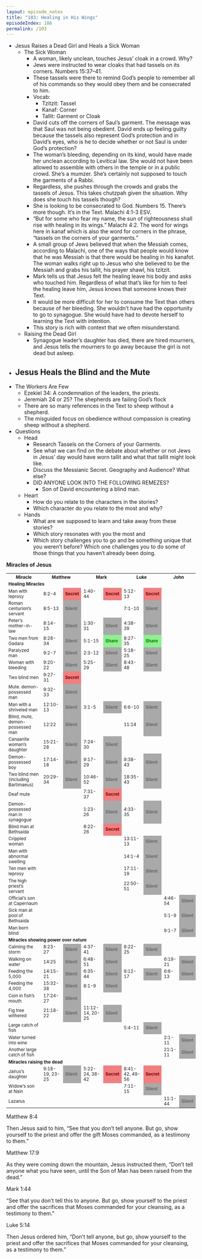 ```yaml
---
layout: episode_notes
title: "103: Healing in His Wings"
episodeIndex: 106
permalink: /103
---
```


- Jesus Raises a Dead Girl and Heals a Sick Woman
  - The Sick Woman
    - A woman, likely unclean, touches Jesus’ cloak in a crowd. Why? 
    - Jews were instructed to wear cloaks that had tassels on its corners. Numbers 15:37–41.
    - These tassels were there to remind God’s people to remember all of his commands so they would obey them and be consecrated to him.
    - Vocab: 
      - Tzitzit: Tassel
      - Kanaf: Corner
      - Tallit: Garment or Cloak
    - David cuts off the corners of Saul’s garment. The message was that Saul was not being obedient. David ends up feeling guilty because the tassels also represent God’s protection and in David’s eyes, who is he to decide whether or not Saul is under God’s protection?
    - The woman’s bleeding, depending on its kind, would have made her unclean according to Levitical law. She would not have been allowed to assemble with others in the temple or in a public crowd. She’s a mumzer. She’s certainly not supposed to touch the garments of a Rabbi.
    - Regardless, she pushes through the crowds and grabs the tassels of Jesus. This takes chutzpah given the situation. Why does she touch his tassels though?
    - She is looking to be consecrated to God. Numbers 15. There’s more though. It’s in the Text. Malachi 4:1-3 ESV.
    - “But for some who fear my name, the sun of righteousness shall rise with healing in its wings.” Malachi 4:2. The word for wings here in kanaf which is also the word for corners in the phrase, “tassels on the corners of your garments.”
    - A small group of Jews believed that when the Messiah comes, according to Malachi, one of the ways that people would know that he was Messiah is that there would be healing in his kanafot. The woman walks right up to Jesus who she believed to be the Messiah and grabs his tallit, his prayer shawl, his tzitzit.
    - Mark tells us that Jesus felt the healing leave his body and asks who touched him. Regardless of what that’s like for him to feel the healing leave him, Jesus knows that someone knows their Text.
    - It would be more difficult for her to consume the Text than others because of her bleeding. She wouldn’t have had the opportunity to go to synagogue. She would have had to devote herself to learning the Text with intention.
    - This story is rich with context that we often misunderstand.
  - Raising the Dead Girl
    - Synagogue leader’s daughter has died, there are hired mourners, and Jesus tells the mourners to go away because the girl is not dead but asleep.
- Jesus Heals the Blind and the Mute
  - 
- The Workers Are Few
  - Ezekiel 34: A condemnation of the leaders, the priests.
  - Jeremiah 24 or 25? The shepherds are failing God’s flock
  - There are so many references in the Text to sheep without a shepherd.
  - The misguided focus on obedience without compassion is creating sheep without a shepherd.
- Questions
  - Head
    - Research Tassels on the Corners of your Garments.
    - See what we can find on the debate about whether or not Jews in Jesus’ day would have worn tallit and what that tallit might look like.
    - Discuss the Messianic Secret. Geography and Audience? What else?
    - DID ANYONE LOOK INTO THE FOLLOWING REMEZES?
      - Son of David encountering a blind man.
  - Heart
    - How do you relate to the characters in the stories? 
    - Which character do you relate to the most and why?
  - Hands
    - What are we supposed to learn and take away from these stories?
    - Which story resonates with you the most and 
    - Which story challenges you to go and be something unique that you weren’t before? Which one challenges you to do some of those things that you haven’t already been doing.

**Miracles of Jesus**


<table style="font-size: smaller">
  <tr>
   <th><strong>Miracle</strong></th>
   <th colspan="2"><span style="text-align: right"><strong>Matthew</strong></span></th>
   <th colspan="2"><span style="text-align: right"><strong>Mark</strong></span></th>
   <th colspan="2"><span style="text-align: right"><strong>Luke</strong></span></th>
   <th colspan="2"><span style="text-align: right"><strong>John</strong></span></th>
  </tr>
  <tr>
   <td colspan="9" ><strong>Healing Miracles</strong></td>
  </tr>
  <tr>
   <td>Man with leprosy</td>
   <td><span style="text-align: right">8:2-4</span></td>
   <td style="background-color: lightcoral; font-weight: bold; color: maroon; font-weight: bold">Secret</td>
   <td><span style="text-align: right">1:40-44</span></td>
   <td style="background-color: lightcoral; font-weight: bold; color: maroon; font-weight: bold">Secret</td>
   <td><span style="text-align: right">5:12-13</span></td>
   <td style="background-color: lightcoral; font-weight: bold; color: maroon; font-weight: bold">Secret</td>
   <td></td>
   <td></td>
  </tr>
  <tr>
   <td>Roman centurion’s servant</td>
   <td><span style="text-align: right">8:5-13</span></td>
   <td style="background-color: darkgray; font-weight: bold; color: dimgray; font-weight: bold">Silent</td>
   <td></td>
   <td></td>
   <td><span style="text-align: right">7:1-10</span></td>
   <td style="background-color: darkgray; font-weight: bold; color: dimgray; font-weight: bold">Silent</td>
   <td></td>
   <td></td>
  </tr>
  <tr>
   <td>Peter’s mother-in-law</td>
   <td><span style="text-align: right">8:14-15</span></td>
   <td style="background-color: darkgray; font-weight: bold; color: dimgray; font-weight: bold">Silent</td>
   <td><span style="text-align: right">1:30-31</span></td>
   <td style="background-color: darkgray; font-weight: bold; color: dimgray; font-weight: bold">Silent</td>
   <td><span style="text-align: right">4:38-39</span></td>
   <td style="background-color: darkgray; font-weight: bold; color: dimgray; font-weight: bold">Silent</td>
   <td></td>
   <td></td>
  </tr>
  <tr>
   <td>Two men from Gadara</td>
   <td><span style="text-align: right">8:28-34</span></td>
   <td style="background-color: darkgray; font-weight: bold; color: dimgray; font-weight: bold">Silent</td>
   <td><span style="text-align: right">5:1-15</span></td>
   <td style="background-color: LightGreen; font-weight: bold; color: Green; font-weight: bold">Share</td>
   <td><span style="text-align: right">8:27-35</span></td>
   <td style="background-color: LightGreen; font-weight: bold; color: Green; font-weight: bold">Share</td>
   <td></td>
   <td></td>
  </tr>
  <tr>
   <td>Paralyzed man</td>
   <td><span style="text-align: right">9:2-7</span></td>
   <td style="background-color: darkgray; font-weight: bold; color: dimgray; font-weight: bold">Silent</td>
   <td><span style="text-align: right">2:3-12</span></td>
   <td style="background-color: darkgray; font-weight: bold; color: dimgray; font-weight: bold">Silent</td>
   <td><span style="text-align: right">5:18-25</span></td>
   <td style="background-color: darkgray; font-weight: bold; color: dimgray; font-weight: bold">Silent</td>
   <td></td>
   <td></td>
  </tr>
  <tr>
   <td>Woman with bleeding</td>
   <td><span style="text-align: right">9:20-22</span></td>
   <td style="background-color: darkgray; font-weight: bold; color: dimgray; font-weight: bold">Silent</td>
   <td><span style="text-align: right">5:25-29</span></td>
   <td style="background-color: darkgray; font-weight: bold; color: dimgray; font-weight: bold">Silent</td>
   <td><span style="text-align: right">8:43-48</span></td>
   <td style="background-color: darkgray; font-weight: bold; color: dimgray; font-weight: bold">Silent</td>
   <td></td>
   <td></td>
  </tr>
  <tr>
   <td>Two blind men</td>
   <td><span style="text-align: right">9:27-31</span></td>
   <td style="background-color: lightcoral; font-weight: bold; color: maroon; font-weight: bold">Secret</td>
   <td></td>
   <td></td>
   <td></td>
   <td></td>
   <td></td>
   <td></td>
  </tr>
  <tr>
   <td>Mute. demon-possessed man</td>
   <td><span style="text-align: right">9:32-33</span></td>
   <td style="background-color: darkgray; font-weight: bold; color: dimgray; font-weight: bold">Silent</td>
   <td></td>
   <td></td>
   <td></td>
   <td></td>
   <td></td>
   <td></td>
  </tr>
  <tr>
   <td>Man with a shriveled man</td>
   <td><span style="text-align: right">12:10-13</span></td>
   <td style="background-color: darkgray; font-weight: bold; color: dimgray; font-weight: bold">Silent</td>
   <td><span style="text-align: right">3:1-5</span></td>
   <td style="background-color: darkgray; font-weight: bold; color: dimgray; font-weight: bold">Silent</td>
   <td><span style="text-align: right">6:6-10</span></td>
   <td style="background-color: darkgray; font-weight: bold; color: dimgray; font-weight: bold">Silent</td>
   <td></td>
   <td></td>
  </tr>
  <tr>
   <td>Blind, mute, demon-possessed man</td>
   <td><span style="text-align: right">12:22</span></td>
   <td style="background-color: darkgray; font-weight: bold; color: dimgray; font-weight: bold">Silent</td>
   <td></td>
   <td></td>
   <td><span style="text-align: right">11:14</span></td>
   <td style="background-color: darkgray; font-weight: bold; color: dimgray; font-weight: bold">Silent</td>
   <td></td>
   <td></td>
  </tr>
  <tr>
   <td>Canaanite woman’s daughter</td>
   <td><span style="text-align: right">15:21-28</span></td>
   <td style="background-color: darkgray; font-weight: bold; color: dimgray; font-weight: bold">Silent</td>
   <td><span style="text-align: right">7:24-30</span></td>
   <td style="background-color: darkgray; font-weight: bold; color: dimgray; font-weight: bold">Silent</td>
   <td></td>
   <td></td>
   <td></td>
   <td></td>
  </tr>
  <tr>
   <td>Demon-possessed boy</td>
   <td><span style="text-align: right">17:14-18</span></td>
   <td style="background-color: darkgray; font-weight: bold; color: dimgray; font-weight: bold">Silent</td>
   <td><span style="text-align: right">9:17-29</span></td>
   <td style="background-color: darkgray; font-weight: bold; color: dimgray; font-weight: bold">Silent</td>
   <td><span style="text-align: right">9:38-43</span></td>
   <td style="background-color: darkgray; font-weight: bold; color: dimgray; font-weight: bold">Silent</td>
   <td></td>
   <td></td>
  </tr>
  <tr>
   <td>Two blind men (including Bartimaeus)</td>
   <td><span style="text-align: right">20:29-34</span></td>
   <td style="background-color: darkgray; font-weight: bold; color: dimgray; font-weight: bold">Silent</td>
   <td><span style="text-align: right">10:46-52</span></td>
   <td style="background-color: darkgray; font-weight: bold; color: dimgray; font-weight: bold">Silent</td>
   <td><span style="text-align: right">18:35-43</span></td>
   <td style="background-color: darkgray; font-weight: bold; color: dimgray; font-weight: bold">Silent</td>
   <td></td>
   <td></td>
  </tr>
  <tr>
   <td>Deaf mute</td>
   <td></td>
   <td></td>
   <td><span style="text-align: right">7:31-37</span></td>
   <td style="background-color: lightcoral; font-weight: bold; color: maroon; font-weight: bold">Secret</td>
   <td></td>
   <td></td>
   <td></td>
   <td></td>
  </tr>
  <tr>
   <td>Demon-possessed man in synagogue</td>
   <td></td>
   <td></td>
   <td><span style="text-align: right">1:23-26</span></td>
   <td style="background-color: darkgray; font-weight: bold; color: dimgray; font-weight: bold">Silent</td>
   <td><span style="text-align: right">4:33-35</span></td>
   <td style="background-color: darkgray; font-weight: bold; color: dimgray; font-weight: bold">Silent</td>
   <td></td>
   <td></td>
  </tr>
  <tr>
   <td>Blind man at Bethsaida</td>
   <td></td>
   <td></td>
   <td><span style="text-align: right">8:22-26</span></td>
   <td style="background-color: lightcoral; font-weight: bold; color: maroon; font-weight: bold">Secret</td>
   <td></td>
   <td></td>
   <td></td>
   <td></td>
  </tr>
  <tr>
   <td>Crippled woman</td>
   <td></td>
   <td></td>
   <td></td>
   <td></td>
   <td><span style="text-align: right">13:11-13</span></td>
   <td style="background-color: darkgray; font-weight: bold; color: dimgray; font-weight: bold">Silent</td>
   <td></td>
   <td></td>
  </tr>
  <tr>
   <td>Man with abnormal swelling</td>
   <td></td>
   <td></td>
   <td></td>
   <td></td>
   <td><span style="text-align: right">14:1-4</span></td>
   <td style="background-color: darkgray; font-weight: bold; color: dimgray; font-weight: bold">Silent</td>
   <td></td>
   <td></td>
  </tr>
  <tr>
   <td>Ten men with leprosy</td>
   <td></td>
   <td></td>
   <td></td>
   <td></td>
   <td><span style="text-align: right">17:11-19</span></td>
   <td style="background-color: darkgray; font-weight: bold; color: dimgray; font-weight: bold">Silent</td>
   <td></td>
   <td></td>
  </tr>
  <tr>
   <td>The high priest’s servant</td>
   <td></td>
   <td></td>
   <td></td>
   <td></td>
   <td><span style="text-align: right">22:50-51</span></td>
   <td style="background-color: darkgray; font-weight: bold; color: dimgray; font-weight: bold">Silent</td>
   <td></td>
   <td></td>
  </tr>
  <tr>
   <td>Official’s son at Capernaum</td>
   <td></td>
   <td></td>
   <td></td>
   <td></td>
   <td></td>
   <td></td>
   <td><span style="text-align: right">4:46-54</span></td>
   <td style="background-color: darkgray; font-weight: bold; color: dimgray; font-weight: bold">Silent</td>
  </tr>
  <tr>
   <td>Sick man at pool of Bethsaida</td>
   <td></td>
   <td></td>
   <td></td>
   <td></td>
   <td></td>
   <td></td>
   <td><span style="text-align: right">5:1-9</span></td>
   <td style="background-color: darkgray; font-weight: bold; color: dimgray; font-weight: bold">Silent</td>
  </tr>
  <tr>
   <td>Man born blind</td>
   <td></td>
   <td></td>
   <td></td>
   <td></td>
   <td></td>
   <td></td>
   <td><span style="text-align: right">9:1-7</span></td>
   <td style="background-color: darkgray; font-weight: bold; color: dimgray; font-weight: bold">Silent</td>
  </tr>
  <tr>
   <td colspan="9" ><strong>Miracles showing power over nature</strong></td>
  </tr>
  <tr>
   <td>Calming the storm</td>
   <td><span style="text-align: right">8:23-27</span></td>
   <td style="background-color: darkgray; font-weight: bold; color: dimgray; font-weight: bold">Silent</td>
   <td><span style="text-align: right">4:37-41</span></td>
   <td style="background-color: darkgray; font-weight: bold; color: dimgray; font-weight: bold">Silent</td>
   <td><span style="text-align: right">8:22-25</span></td>
   <td style="background-color: darkgray; font-weight: bold; color: dimgray; font-weight: bold">Silent</td>
   <td></td>
   <td></td>
  </tr>
  <tr>
   <td>Walking on water</td>
   <td><span style="text-align: right">14:25</span></td>
   <td style="background-color: darkgray; font-weight: bold; color: dimgray; font-weight: bold">Silent</td>
   <td><span style="text-align: right">6:48-51</span></td>
   <td style="background-color: darkgray; font-weight: bold; color: dimgray; font-weight: bold">Silent</td>
   <td></td>
   <td></td>
   <td><span style="text-align: right">6:19-21</span></td>
   <td style="background-color: darkgray; font-weight: bold; color: dimgray; font-weight: bold">Silent</td>
  </tr>
  <tr>
   <td>Feeding the 5,000</td>
   <td><span style="text-align: right">14:15-21</span></td>
   <td style="background-color: darkgray; font-weight: bold; color: dimgray; font-weight: bold">Silent</td>
   <td><span style="text-align: right">6:35-44</span></td>
   <td style="background-color: darkgray; font-weight: bold; color: dimgray; font-weight: bold">Silent</td>
   <td><span style="text-align: right">9:12-17</span></td>
   <td style="background-color: darkgray; font-weight: bold; color: dimgray; font-weight: bold">Silent</td>
   <td><span style="text-align: right">6:6-13</span></td>
   <td style="background-color: darkgray; font-weight: bold; color: dimgray; font-weight: bold">Silent</td>
  </tr>
  <tr>
   <td>Feeding the 4,000</td>
   <td><span style="text-align: right">15:32-38</span></td>
   <td style="background-color: darkgray; font-weight: bold; color: dimgray; font-weight: bold">Silent</td>
   <td><span style="text-align: right">8:1-9</span></td>
   <td style="background-color: darkgray; font-weight: bold; color: dimgray; font-weight: bold">Silent</td>
   <td></td>
   <td></td>
   <td></td>
   <td></td>
  </tr>
  <tr>
   <td>Coin in fish’s mouth</td>
   <td><span style="text-align: right">17:24-27</span></td>
   <td style="background-color: darkgray; font-weight: bold; color: dimgray; font-weight: bold">Silent</td>
   <td></td>
   <td></td>
   <td></td>
   <td></td>
   <td></td>
   <td></td>
  </tr>
  <tr>
   <td>Fig tree withered</td>
   <td><span style="text-align: right">21:18-22</span></td>
   <td style="background-color: darkgray; font-weight: bold; color: dimgray; font-weight: bold">Silent</td>
   <td><span style="text-align: right">11:12-14, 20-25</span></td>
   <td style="background-color: darkgray; font-weight: bold; color: dimgray; font-weight: bold">Silent</td>
   <td></td>
   <td></td>
   <td></td>
   <td></td>
  </tr>
  <tr>
   <td>Large catch of fish</td>
   <td></td>
   <td></td>
   <td></td>
   <td></td>
   <td><span style="text-align: right">5:4-11</span></td>
   <td style="background-color: darkgray; font-weight: bold; color: dimgray; font-weight: bold">Silent</td>
   <td></td>
   <td></td>
  </tr>
  <tr>
   <td>Water turned into wine</td>
   <td></td>
   <td></td>
   <td></td>
   <td></td>
   <td></td>
   <td></td>
   <td><span style="text-align: right">2:1-11</span></td>
   <td style="background-color: darkgray; font-weight: bold; color: dimgray; font-weight: bold">Silent</td>
  </tr>
  <tr>
   <td>Another large catch of fish</td>
   <td></td>
   <td></td>
   <td></td>
   <td></td>
   <td></td>
   <td></td>
   <td><span style="text-align: right">21:1-11</span></td>
   <td style="background-color: darkgray; font-weight: bold; color: dimgray; font-weight: bold">Silent</td>
  </tr>
  <tr>
   <td colspan="9" ><strong>Miracles raising the dead</strong></td>
  </tr>
  <tr>
   <td>Jairus’s daughter</td>
   <td><span style="text-align: right">9:18-19, 23-25</span></td>
   <td style="background-color: darkgray; font-weight: bold; color: dimgray; font-weight: bold">Silent</td>
   <td><span style="text-align: right">5:22-24, 38-42</span></td>
   <td style="background-color: lightcoral; font-weight: bold; color: maroon; font-weight: bold">Secret</td>
   <td><span style="text-align: right">8:41-42, 49-56</span></td>
   <td style="background-color: lightcoral; font-weight: bold; color: maroon; font-weight: bold">Secret</td>
   <td></td>
   <td></td>
  </tr>
  <tr>
   <td>Widow’s son at Nain</td>
   <td></td>
   <td></td>
   <td></td>
   <td></td>
   <td><span style="text-align: right">7:11-15</span></td>
   <td style="background-color: darkgray; font-weight: bold; color: dimgray; font-weight: bold">Silent</td>
   <td></td>
   <td></td>
  </tr>
  <tr>
   <td>Lazarus</td>
   <td></td>
   <td></td>
   <td></td>
   <td></td>
   <td></td>
   <td></td>
   <td><span style="text-align: right">11:1-44</span></td>
   <td style="background-color: darkgray; font-weight: bold; color: dimgray; font-weight: bold">Silent</td>
  </tr>
</table>


Matthew 8:4

Then Jesus said to him, “See that you don’t tell anyone. But go, show yourself to the priest and offer the gift Moses commanded, as a testimony to them.”

Matthew 17:9

As they were coming down the mountain, Jesus instructed them, “Don’t tell anyone what you have seen, until the Son of Man has been raised from the dead.”

Mark 1:44

“See that you don’t tell this to anyone. But go, show yourself to the priest and offer the sacrifices that Moses commanded for your cleansing, as a testimony to them.”

Luke 5:14

Then Jesus ordered him, “Don’t tell anyone, but go, show yourself to the priest and offer the sacrifices that Moses commanded for your cleansing, as a testimony to them.”

